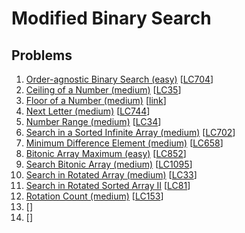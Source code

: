 # Modified Binary Search

## Problems

1. [Order-agnostic Binary Search (easy)]()
[[LC704](https://leetcode.com/problems/binary-search/)]
1. [Ceiling of a Number (medium)]()
[[LC35](https://leetcode.com/problems/search-insert-position/)]
1. [Floor of a Number (medium)]()
[[link](https://www.geeksforgeeks.org/floor-in-a-sorted-array/)]
1. [Next Letter (medium)]()
[[LC744](https://leetcode.com/problems/find-smallest-letter-greater-than-target/)]
1. [Number Range (medium)]()
[[LC34](https://leetcode.com/problems/find-first-and-last-position-of-element-in-sorted-array/)]
1. [Search in a Sorted Infinite Array (medium)]()
[[LC702](https://leetcode.com/problems/search-in-a-sorted-array-of-unknown-size/)]
1. [Minimum Difference Element (medium)]()
[[LC658](https://leetcode.com/problems/find-k-closest-elements/)]
1. [Bitonic Array Maximum (easy)]()
[[LC852](https://leetcode.com/problems/peak-index-in-a-mountain-array/)]
1. [Search Bitonic Array (medium)]()
[[LC1095](https://leetcode.com/problems/find-in-mountain-array/)]
1. [Search in Rotated Array (medium)]()
[[LC33](https://leetcode.com/problems/search-in-rotated-sorted-array/)]
1. [Search in Rotated Sorted Array II]()
[[LC81](https://leetcode.com/problems/search-in-rotated-sorted-array-ii/)]
1. [Rotation Count (medium)]()
[[LC153](https://leetcode.com/problems/find-minimum-in-rotated-sorted-array/)]
1. []()
[[]()]
1. []()
[[]()]
